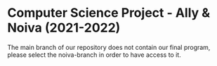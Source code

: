 # Computer Science Project - Ally & Noiva (2021-2022)
The main branch of our repository does not contain our final program, please select the noiva-branch in order to have access to it.
